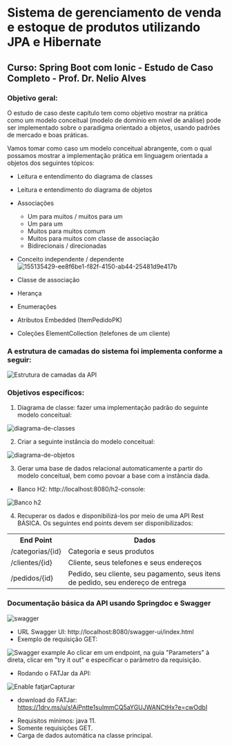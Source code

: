 # Sistema de gerenciamento de venda e estoque de produtos utilizando JPA e Hibernate
## Curso: Spring Boot com Ionic - Estudo de Caso Completo - Prof. Dr. Nelio Alves
###  Objetivo geral: 
O estudo de caso deste capítulo tem como objetivo mostrar na prática como um modelo conceitual (modelo de
domínio em nível de análise) pode ser implementado sobre o paradigma orientado a objetos, usando padrões de
mercado e boas práticas.

Vamos tomar como caso um modelo conceitual abrangente, com o qual possamos mostrar a implementação prática
em linguagem orientada a objetos dos seguintes tópicos:
+ Leitura e entendimento do diagrama de classes
+ Leitura e entendimento do diagrama de objetos
+ Associações
    + Um para muitos / muitos para um
    + Um para um
    + Muitos para muitos comum
    + Muitos para muitos com classe de associação
    + Bidirecionais / direcionadas
+ Conceito independente / dependente![155135429-ee8f6be1-f82f-4150-ab44-25481d9e417b](https://user-images.githubusercontent.com/77124683/155171818-c87ceaac-14e0-49aa-bc6f-3253e2d2b32f.png)

+ Classe de associação
+ Herança
+ Enumerações
+ Atributos Embedded (ItemPedidoPK)
+ Coleções ElementCollection (telefones de um cliente)

### A estrutura de camadas do sistema foi implementa conforme a seguir:

![Estrutura de camadas da API](https://user-images.githubusercontent.com/77124683/155135270-bb61ca61-725c-4cbd-a384-289783c7a0ac.png)
### Objetivos específicos:

1. Diagrama de classe: fazer uma implementação padrão do seguinte modelo conceitual:

![diagrama-de-classes](https://user-images.githubusercontent.com/77124683/155135429-ee8f6be1-f82f-4150-ab44-25481d9e417b.png)

2. Criar a seguinte instância do modelo conceitual:

![diagrama-de-objetos](https://user-images.githubusercontent.com/77124683/155135774-86b2dc11-e8d0-4b11-a854-ef400e4f72bd.png)

3. Gerar uma base de dados relacional automaticamente a partir do modelo conceitual, bem como povoar a base com a instância dada.
  + Banco H2: http://localhost:8080/h2-console:
  
![Banco h2](https://user-images.githubusercontent.com/77124683/155136817-e5cb7a9e-6b96-4564-9bc4-bd8bd8f62c31.PNG)

4. Recuperar os dados e disponibilizá-los por meio de uma API Rest BÁSICA. Os seguintes end points devem ser disponibilizados: 
<table>
  <tr>
    <th>End Point</th>
    <th>Dados</th>
  </tr>
  <tr>
    <td>/categorias/{id}</td>
    <td>Categoria e seus produtos</td>
  </tr>
  <tr>
    <td>/clientes/{id}</td>
    <td>Cliente, seus telefones e seus endereços</td>
  </tr> <tr>
    <td>/pedidos/{id}</td>
    <td>Pedido, seu cliente, seu pagamento, seus itens de pedido, 
    seu endereço de entrega</td>
  </tr>
</table>

### Documentação básica da API usando Springdoc e Swagger

![swagger](https://user-images.githubusercontent.com/77124683/155167543-c098283b-2ed4-418e-8a03-05d5a197fb92.PNG)
+ URL Swagger UI: http://localhost:8080/swagger-ui/index.html
+ Exemplo de requisição GET:

![Swagger example](https://user-images.githubusercontent.com/77124683/155170171-9b746b70-fa1c-45de-a2ca-969a370dbe67.PNG)
    Ao clicar em um endpoint, na guia "Parameters" à direta, clicar em "try it out" e especificar o parâmetro da requisição. 
+ Rodando o FATJar da API:

 ![Enable fatjarCapturar](https://user-images.githubusercontent.com/77124683/155168292-9730e037-4f12-42e1-a7dd-d808f314156c.PNG)
+ download do FATJar: https://1drv.ms/u/s!AiPntte1suImmCQ5aYGUJWANCtHx?e=cwOdbI

* Requisitos mínimos: java 11.
* Somente requisições GET.
* Carga de dados automática na classe principal.
